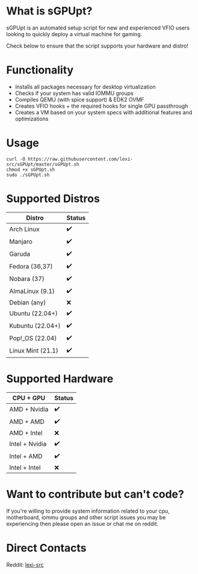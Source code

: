 # What is sGPUpt?
sGPUpt is an automated setup script for new and experienced VFIO users looking to quickly deploy a virtual machine for gaming.

Check below to ensure that the script supports your hardware and distro!

# Functionality
* Installs all packages necessary for desktop virtualization
* Checks if your system has valid IOMMU groups
* Compiles QEMU (with spice support) & EDK2 OVMF
* Creates VFIO hooks + the required hooks for single GPU passthrough
* Creates a VM based on your system specs with additional features and optimizations

# Usage
```
curl -O https://raw.githubusercontent.com/lexi-src/sGPUpt/master/sGPUpt.sh
chmod +x sGPUpt.sh
sudo ./sGPUpt.sh
```

# Supported Distros
| Distro            | Status |
| ----------------- | ------ |
| Arch Linux        |   ✔️   |
| Manjaro           |   ✔️   |
| Garuda            |   ✔️   |
| Fedora (36,37)    |   ✔️   |
| Nobara (37)       |   ✔️   |
| AlmaLinux (9.1)   |   ✔️   |
| Debian (any)      |   ❌   |
| Ubuntu (22.04+)   |   ✔️   |
| Kubuntu (22.04+)  |   ✔️   |
| Pop!_OS (22.04)   |   ✔️   |
| Linux Mint (21.1) |   ✔️   |

# Supported Hardware
|   CPU + GPU     |  Status |
| --------------- | ------- |
| AMD + Nvidia    |    ✔️   |
| AMD + AMD       |    ✔️   |
| AMD + Intel     |    ❌   |
| Intel + Nvidia  |    ✔️   |
| Intel + AMD     |    ✔️   |
| Intel + Intel   |    ❌   |

# Want to contribute but can't code?
If you're willing to provide system information related to your cpu, motherboard, iommu groups and other script issues you may be experiencing then please open an issue or chat me on reddit.

# Direct Contacts
Reddit: [lexi-src](https://www.reddit.com/user/lexi-src)
